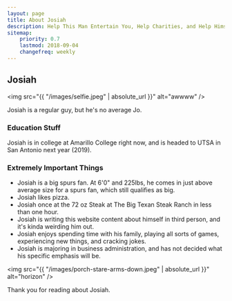 ```yaml
---
layout: page
title: About Josiah
description: Help This Man Entertain You, Help Charities, and Help Himself
sitemap:
    priority: 0.7
    lastmod: 2018-09-04
    changefreq: weekly
---
```

## Josiah

<span class="image left"><img src="{{ "/images/selfie.jpeg" | absolute_url }}" alt="awwww" /></span>

Josiah is a regular guy, but he's no average Jo.

### Education Stuff
<div class="box">
  <p>
  Josiah is in college at Amarillo College right now, and is headed to UTSA in San Antonio next year (2019).
  </p>
</div>

### Extremely Important Things
<div class="box">
  <ul>
      <li>Josiah is a big spurs fan. At 6'0" and 225lbs, he comes in just above average size for a spurs fan, which still qualifies as big.</li>
      <li>Josiah likes pizza.</li>
      <li>Josiah once at the 72 oz Steak at The Big Texan Steak Ranch in less than one hour.</li>
      <li>Josiah is writing this website content about himself in third person, and it's kinda weirding him out.</li>
      <li>Josiah enjoys spending time with his family, playing all sorts of games, experiencing new things, and cracking jokes.</li>
      <li>Josiah is majoring in business administration, and has not decided what his specific emphasis will be.</li>
    </ul>
</div>


<span class="image left"><img src="{{ "/images/porch-stare-arms-down.jpeg" | absolute_url }}" alt="horizon" /></span>

Thank you for reading about Josiah.
